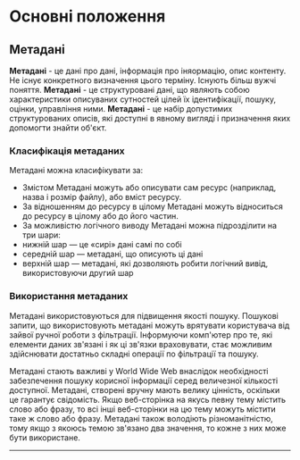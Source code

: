 Основні положення
=================
Метадані
-----------------------
**Метадані** - це дані про дані, інформація про іняормацію, опис контенту. Не існує конкретного визначення цього терміну. Існують більш вужчі поняття. **Метадані** - це структуровані дані, що являють собою характеристики описуваних сутностей цілей їх ідентифікації, пошуку, оцінки, управління ними. **Метадані** - це набір допустимих структурованих описів, які доступні в явному вигляді і призначення яких допомогти знайти об'єкт.
### **Класифікація метаданих**
Метадані можна класифікувати за:
* Змістом 
Метадані можуть або описувати сам ресурс (наприклад, назва і розмір файлу), або вміст ресурсу.
* За відношенням до ресурсу в цілому
Метадані можуть відноситься до ресурсу в цілому або до його частин. 
* За можливістю логічного виводу
Метадані можна підрозділити на три шари:
 * нижній шар — це «сирі» дані самі по собі
 * середній шар — метадані, що описують ці дані
 * верхній шар — метадані, які дозволяють робити логічний вивід, використовуючи другий шар
### **Використання метаданих**
Метадані використовуються для підвищення якості пошуку. Пошукові запити, що використовують метадані можуть врятувати користувача від зайвої ручної роботи з фільтрації. Інформуючи комп'ютер про те, які елементи даних зв'язані і як ці зв'язки враховувати, стає можливим здійснювати достатньо складні операції по фільтрації та пошуку. 

Метадані стають важливі у World Wide Web внаслідок необхідності забезпечення пошуку корисної інформації серед величезної кількості доступної. Метадані, створені вручну мають велику цінність, оскільки це гарантує свідомість. Якщо веб-сторінка на якусь певну тему містить слово або фразу, то всі інші веб-сторінки на цю тему можуть містити таке ж слово або фразу. Метадані також володіють різноманітністю, тому якщо з якоюсь темою зв'язано два значення, то кожне з них може бути використане. 
***
